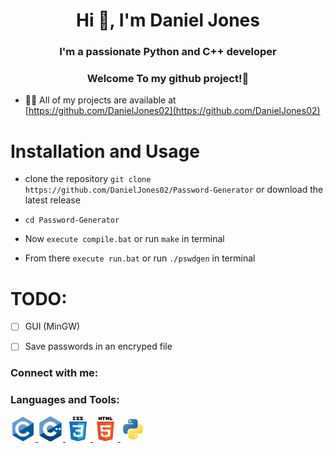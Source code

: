 <h1 align="center">Hi 👋, I'm Daniel Jones</h1>
<h3 align="center">I'm a passionate Python and C++ developer</h3>
<h3 align="center">Welcome To my github project!👋</h3>

- 👨‍💻 All of my projects are available at [https://github.com/DanielJones02](https://github.com/DanielJones02)

# Installation and Usage

 - clone the repository `git clone https://github.com/DanielJones02/Password-Generator` or download the latest release 

 - `cd Password-Generator`

 - Now `execute compile.bat` or run `make` in terminal

 - From there `execute run.bat` or run `./pswdgen` in terminal

# TODO:

 - [ ] GUI (MinGW)

 - [ ] Save passwords in an encryped file

<h3 align="left">Connect with me:</h3>
<p align="left">
</p>

<h3 align="left">Languages and Tools:</h3>
<p align="left"> <a href="https://www.cprogramming.com/" target="_blank" rel="noreferrer"> <img src="https://raw.githubusercontent.com/devicons/devicon/master/icons/c/c-original.svg" alt="c" width="40" height="40"/> </a> <a href="https://www.w3schools.com/cpp/" target="_blank" rel="noreferrer"> <img src="https://raw.githubusercontent.com/devicons/devicon/master/icons/cplusplus/cplusplus-original.svg" alt="cplusplus" width="40" height="40"/> </a> <a href="https://www.w3schools.com/css/" target="_blank" rel="noreferrer"> <img src="https://raw.githubusercontent.com/devicons/devicon/master/icons/css3/css3-original-wordmark.svg" alt="css3" width="40" height="40"/> </a> <a href="https://www.w3.org/html/" target="_blank" rel="noreferrer"> <img src="https://raw.githubusercontent.com/devicons/devicon/master/icons/html5/html5-original-wordmark.svg" alt="html5" width="40" height="40"/> </a> <a href="https://www.python.org" target="_blank" rel="noreferrer"> <img src="https://raw.githubusercontent.com/devicons/devicon/master/icons/python/python-original.svg" alt="python" width="40" height="40"/> </a> </p>
